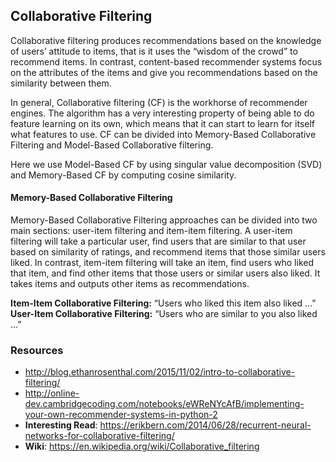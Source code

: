 ## Collaborative Filtering
Collaborative filtering produces recommendations based on the knowledge of users’ attitude to items, that is it uses the “wisdom of the crowd” to recommend items. In contrast, content-based recommender systems focus on the attributes of the items and give you recommendations based on the similarity between them.

In general, Collaborative filtering (CF) is the workhorse of recommender engines. The algorithm has a very interesting property of being able to do feature learning on its own, which means that it can start to learn for itself what features to use. CF can be divided into Memory-Based Collaborative Filtering and Model-Based Collaborative filtering.

Here we use Model-Based CF by using singular value decomposition (SVD) and Memory-Based CF by computing cosine similarity.

#### Memory-Based Collaborative Filtering

Memory-Based Collaborative Filtering approaches can be divided into two main sections: user-item filtering and item-item filtering. A user-item filtering will take a particular user, find users that are similar to that user based on similarity of ratings, and recommend items that those similar users liked. In contrast, item-item filtering will take an item, find users who liked that item, and find other items that those users or similar users also liked. It takes items and outputs other items as recommendations.

**Item-Item Collaborative Filtering:** “Users who liked this item also liked …”
**User-Item Collaborative Filtering:** “Users who are similar to you also liked …”

### Resources

- http://blog.ethanrosenthal.com/2015/11/02/intro-to-collaborative-filtering/
- http://online-dev.cambridgecoding.com/notebooks/eWReNYcAfB/implementing-your-own-recommender-systems-in-python-2
- **Interesting Read**: https://erikbern.com/2014/06/28/recurrent-neural-networks-for-collaborative-filtering/
- **Wiki**: https://en.wikipedia.org/wiki/Collaborative_filtering
